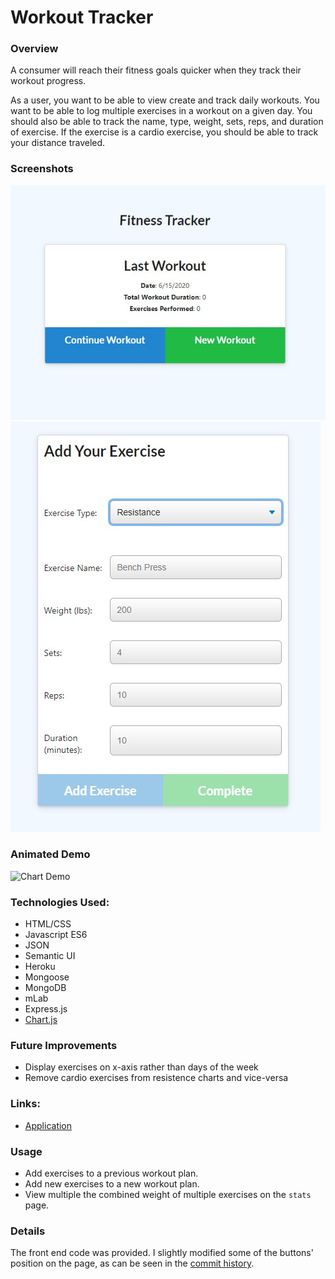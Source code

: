 # Workout Tracker

### Overview
A consumer will reach their fitness goals quicker when they track their workout progress.

As a user, you want to be able to view create and track daily workouts. You want to be able to log multiple exercises in a workout on a given day. You should also be able to track the name, type, weight, sets, reps, and duration of exercise. If the exercise is a cardio exercise, you should be able to track your distance traveled.

### Screenshots
![Last Workout](public/img/scsh1.jpg?raw=true "Last Workout")
![Add Exercise](public/img/scsh2.jpg?raw=true "Add Exercise")

### Animated Demo
![Chart Demo](demo.gif?raw=true "Chart Demo")

### Technologies Used:
* HTML/CSS
* Javascript ES6
* JSON
* Semantic UI
* Heroku
* Mongoose
* MongoDB
* mLab
* Express.js
* [Chart.js](https://www.chartjs.org/)

### Future Improvements
* Display exercises on x-axis rather than days of the week
* Remove cardio exercises from resistence charts and vice-versa

### Links:
* [Application](https://stormy-gorge-38643.herokuapp.com/)

### Usage

* Add exercises to a previous workout plan.
* Add new exercises to a new workout plan.
* View multiple the combined weight of multiple exercises on the ```stats``` page.

### Details

The front end code was provided. I slightly modified some of the buttons' position on the page, as can be seen in the [commit history](https://github.com/Jack-Aaron/Workout-Tracker/commit/ad0c12e1f4c47324af68c3635476e63a58af0703/).

